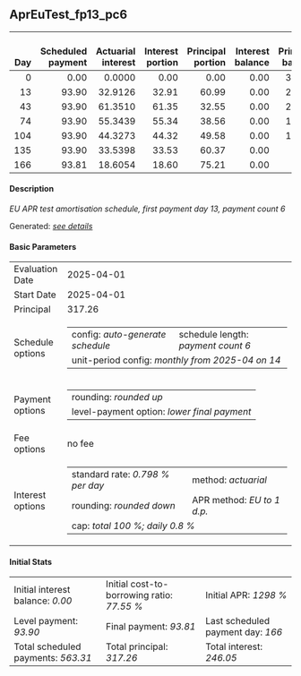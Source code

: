 <h2>AprEuTest_fp13_pc6</h2>
<table>
    <thead style="vertical-align: bottom;">
        <th style="text-align: right;">Day</th>
        <th style="text-align: right;">Scheduled payment</th>
        <th style="text-align: right;">Actuarial interest</th>
        <th style="text-align: right;">Interest portion</th>
        <th style="text-align: right;">Principal portion</th>
        <th style="text-align: right;">Interest balance</th>
        <th style="text-align: right;">Principal balance</th>
        <th style="text-align: right;">Total actuarial interest</th>
        <th style="text-align: right;">Total interest</th>
        <th style="text-align: right;">Total principal</th>
    </thead>
    <tr style="text-align: right;">
        <td class="ci00">0</td>
        <td class="ci01" style="white-space: nowrap;">0.00</td>
        <td class="ci02">0.0000</td>
        <td class="ci03">0.00</td>
        <td class="ci04">0.00</td>
        <td class="ci05">0.00</td>
        <td class="ci06">317.26</td>
        <td class="ci07">0.0000</td>
        <td class="ci08">0.00</td>
        <td class="ci09">0.00</td>
    </tr>
    <tr style="text-align: right;">
        <td class="ci00">13</td>
        <td class="ci01" style="white-space: nowrap;">93.90</td>
        <td class="ci02">32.9126</td>
        <td class="ci03">32.91</td>
        <td class="ci04">60.99</td>
        <td class="ci05">0.00</td>
        <td class="ci06">256.27</td>
        <td class="ci07">32.9126</td>
        <td class="ci08">32.91</td>
        <td class="ci09">60.99</td>
    </tr>
    <tr style="text-align: right;">
        <td class="ci00">43</td>
        <td class="ci01" style="white-space: nowrap;">93.90</td>
        <td class="ci02">61.3510</td>
        <td class="ci03">61.35</td>
        <td class="ci04">32.55</td>
        <td class="ci05">0.00</td>
        <td class="ci06">223.72</td>
        <td class="ci07">94.2636</td>
        <td class="ci08">94.26</td>
        <td class="ci09">93.54</td>
    </tr>
    <tr style="text-align: right;">
        <td class="ci00">74</td>
        <td class="ci01" style="white-space: nowrap;">93.90</td>
        <td class="ci02">55.3439</td>
        <td class="ci03">55.34</td>
        <td class="ci04">38.56</td>
        <td class="ci05">0.00</td>
        <td class="ci06">185.16</td>
        <td class="ci07">149.6074</td>
        <td class="ci08">149.60</td>
        <td class="ci09">132.10</td>
    </tr>
    <tr style="text-align: right;">
        <td class="ci00">104</td>
        <td class="ci01" style="white-space: nowrap;">93.90</td>
        <td class="ci02">44.3273</td>
        <td class="ci03">44.32</td>
        <td class="ci04">49.58</td>
        <td class="ci05">0.00</td>
        <td class="ci06">135.58</td>
        <td class="ci07">193.9347</td>
        <td class="ci08">193.92</td>
        <td class="ci09">181.68</td>
    </tr>
    <tr style="text-align: right;">
        <td class="ci00">135</td>
        <td class="ci01" style="white-space: nowrap;">93.90</td>
        <td class="ci02">33.5398</td>
        <td class="ci03">33.53</td>
        <td class="ci04">60.37</td>
        <td class="ci05">0.00</td>
        <td class="ci06">75.21</td>
        <td class="ci07">227.4745</td>
        <td class="ci08">227.45</td>
        <td class="ci09">242.05</td>
    </tr>
    <tr style="text-align: right;">
        <td class="ci00">166</td>
        <td class="ci01" style="white-space: nowrap;">93.81</td>
        <td class="ci02">18.6054</td>
        <td class="ci03">18.60</td>
        <td class="ci04">75.21</td>
        <td class="ci05">0.00</td>
        <td class="ci06">0.00</td>
        <td class="ci07">246.0800</td>
        <td class="ci08">246.05</td>
        <td class="ci09">317.26</td>
    </tr>
</table>
<h4>Description</h4>
<p><i>EU APR test amortisation schedule, first payment day 13, payment count 6</i></p>
<p>Generated: <i><a href="../GeneratedDate.html">see details</a></i></p>
<h4>Basic Parameters</h4>
<table>
    <tr>
        <td>Evaluation Date</td>
        <td>2025-04-01</td>
    </tr>
    <tr>
        <td>Start Date</td>
        <td>2025-04-01</td>
    </tr>
    <tr>
        <td>Principal</td>
        <td>317.26</td>
    </tr>
    <tr>
        <td>Schedule options</td>
        <td>
            <table>
                <tr>
                    <td>config: <i>auto-generate schedule</i></td>
                    <td>schedule length: <i><i>payment count</i> 6</i></td>
                </tr>
                <tr>
                    <td colspan="2" style="white-space: nowrap;">unit-period config: <i>monthly from 2025-04 on 14</i></td>
                </tr>
            </table>
        </td>
    </tr>
    <tr>
        <td>Payment options</td>
        <td>
            <table>
                <tr>
                    <td>rounding: <i>rounded up</i></td>
                </tr>
                <tr>
                    <td>level-payment option: <i>lower&nbsp;final&nbsp;payment</i></td>
                </tr>
            </table>
        </td>
    </tr>
    <tr>
        <td>Fee options</td>
        <td>no fee
        </td>
    </tr>
    <tr>
        <td>Interest options</td>
        <td>
            <table>
                <tr>
                    <td>standard rate: <i>0.798 % per day</i></td>
                    <td>method: <i>actuarial</i></td>
                </tr>
                <tr>
                    <td>rounding: <i>rounded down</i></td>
                    <td>APR method: <i>EU to 1 d.p.</i></td>
                </tr>
                <tr>
                    <td colspan="2">cap: <i>total 100 %; daily 0.8 %</td>
                </tr>
            </table>
        </td>
    </tr>
</table>
<h4>Initial Stats</h4>
<table>
    <tr>
        <td>Initial interest balance: <i>0.00</i></td>
        <td>Initial cost-to-borrowing ratio: <i>77.55 %</i></td>
        <td>Initial APR: <i>1298 %</i></td>
    </tr>
    <tr>
        <td>Level payment: <i>93.90</i></td>
        <td>Final payment: <i>93.81</i></td>
        <td>Last scheduled payment day: <i>166</i></td>
    </tr>
    <tr>
        <td>Total scheduled payments: <i>563.31</i></td>
        <td>Total principal: <i>317.26</i></td>
        <td>Total interest: <i>246.05</i></td>
    </tr>
</table>
